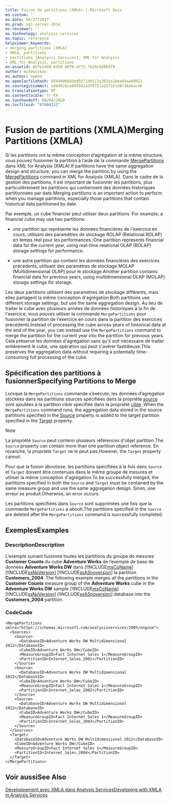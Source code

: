 ```yaml
---
title: Fusion de partitions (XMLA) | Microsoft Docs
ms.custom: ''
ms.date: 04/27/2017
ms.prod: sql-server-2014
ms.reviewer: ''
ms.technology: analysis-services
ms.topic: reference
helpviewer_keywords:
- merging partitions [XMLA]
- XMLA, partitions
- partitions [Analysis Services], XML for Analysis
- XML for Analysis, partitions
ms.assetid: 657e1d4d-6d50-40f8-a771-7b20c9d865f8
author: minewiskan
ms.author: owend
ms.openlocfilehash: 65840066d3e95571db511a2015a1bee64aa8d922
ms.sourcegitcommit: ad4d92dce894592a259721a1571b1d8736abacdb
ms.translationtype: MT
ms.contentlocale: fr-FR
ms.lasthandoff: 08/04/2020
ms.locfileid: "87604212"
---
```

# <a name="merging-partitions-xmla"></a><span data-ttu-id="3eacd-102">Fusion de partitions (XMLA)</span><span class="sxs-lookup"><span data-stu-id="3eacd-102">Merging Partitions (XMLA)</span></span>
  <span data-ttu-id="3eacd-103">Si les partitions ont la même conception d’agrégation et la même structure, vous pouvez fusionner la partition à l’aide de la commande [MergePartitions](https://docs.microsoft.com/bi-reference/xmla/xml-elements-commands/mergepartitions-element-xmla) dans XML for Analysis (XMLA).</span><span class="sxs-lookup"><span data-stu-id="3eacd-103">If partitions have the same aggregation design and structure, you can merge the partition by using the [MergePartitions](https://docs.microsoft.com/bi-reference/xmla/xml-elements-commands/mergepartitions-element-xmla) command in XML for Analysis (XMLA).</span></span> <span data-ttu-id="3eacd-104">Dans le cadre de la gestion des partitions, il est important de fusionner les partitions, plus particulièrement les partitions qui contiennent des données historiques partitionnées par date.</span><span class="sxs-lookup"><span data-stu-id="3eacd-104">Merging partitions is an important action to perform when you manage partitions, especially those partitions that contain historical data partitioned by date.</span></span>  
  
 <span data-ttu-id="3eacd-105">Par exemple, un cube financier peut utiliser deux partitions :</span><span class="sxs-lookup"><span data-stu-id="3eacd-105">For example, a financial cube may use two partitions:</span></span>  
  
-   <span data-ttu-id="3eacd-106">une partition qui représente les données financières de l'exercice en cours, utilisant des paramètres de stockage ROLAP (Relational ROLAP) en temps réel pour les performances ;</span><span class="sxs-lookup"><span data-stu-id="3eacd-106">One partition represents financial data for the current year, using real-time relational OLAP (ROLAP) storage settings for performance.</span></span>  
  
-   <span data-ttu-id="3eacd-107">une autre partition qui contient les données financières des exercices précédents, utilisant des paramètres de stockage MOLAP (Multidimensional OLAP) pour le stockage.</span><span class="sxs-lookup"><span data-stu-id="3eacd-107">Another partition contains financial data for previous years, using multidimensional OLAP (MOLAP) storage settings for storage.</span></span>  
  
 <span data-ttu-id="3eacd-108">Les deux partitions utilisent des paramètres de stockage différents, mais elles partagent la même conception d'agrégation.</span><span class="sxs-lookup"><span data-stu-id="3eacd-108">Both partitions use different storage settings, but use the same aggregation design.</span></span> <span data-ttu-id="3eacd-109">Au lieu de traiter le cube avec plusieurs années de données historiques à la fin de l'exercice, vous pouvez utiliser la commande `MergePartitions` pour fusionner la partition de l'exercice en cours dans la partition des exercices précédents.</span><span class="sxs-lookup"><span data-stu-id="3eacd-109">Instead of processing the cube across years of historical data at the end of the year, you can instead use the `MergePartitions` command to merge the partition for the current year into the partition for previous years.</span></span> <span data-ttu-id="3eacd-110">Cela préserve les données d'agrégation sans qu'il soit nécessaire de traiter entièrement le cube, une opération qui peut s'avérer fastidieuse.</span><span class="sxs-lookup"><span data-stu-id="3eacd-110">This preserves the aggregation data without requiring a potentially time-consuming full processing of the cube.</span></span>  
  
## <a name="specifying-partitions-to-merge"></a><span data-ttu-id="3eacd-111">Spécification des partitions à fusionner</span><span class="sxs-lookup"><span data-stu-id="3eacd-111">Specifying Partitions to Merge</span></span>  
 <span data-ttu-id="3eacd-112">Lorsque la `MergePartitions` commande s’exécute, les données d’agrégation stockées dans les partitions sources spécifiées dans la propriété [source](https://docs.microsoft.com/bi-reference/xmla/xml-elements-properties/source-element-xmla) sont ajoutées à la partition cible spécifiée dans la propriété [cible](https://docs.microsoft.com/bi-reference/xmla/xml-elements-properties/target-element-xmla) .</span><span class="sxs-lookup"><span data-stu-id="3eacd-112">When the `MergePartitions` command runs, the aggregation data stored in the source partitions specified in the [Source](https://docs.microsoft.com/bi-reference/xmla/xml-elements-properties/source-element-xmla) property is added to the target partition specified in the [Target](https://docs.microsoft.com/bi-reference/xmla/xml-elements-properties/target-element-xmla) property.</span></span>  
  
> [!NOTE]  
>  <span data-ttu-id="3eacd-113">La propriété `Source` peut contenir plusieurs références d'objet partition.</span><span class="sxs-lookup"><span data-stu-id="3eacd-113">The `Source` property can contain more than one partition object reference.</span></span> <span data-ttu-id="3eacd-114">En revanche, la propriété `Target` ne le peut pas.</span><span class="sxs-lookup"><span data-stu-id="3eacd-114">However, the `Target` property cannot.</span></span>  
  
 <span data-ttu-id="3eacd-115">Pour que la fusion aboutisse, les partitions spécifiées à la fois dans `Source` et `Target` doivent être contenues dans le même groupe de mesures et utiliser la même conception d'agrégation.</span><span class="sxs-lookup"><span data-stu-id="3eacd-115">To be successfully merged, the partitions specified in both the `Source` and `Target` must be contained by the same measure group and use the same aggregation design.</span></span> <span data-ttu-id="3eacd-116">Sinon, une erreur se produit.</span><span class="sxs-lookup"><span data-stu-id="3eacd-116">Otherwise, an error occurs.</span></span>  
  
 <span data-ttu-id="3eacd-117">Les partitions spécifiées dans `Source` sont supprimées une fois que la commande `MergePartitions` a abouti.</span><span class="sxs-lookup"><span data-stu-id="3eacd-117">The partitions specified in the `Source` are deleted after the `MergePartitions` command is successfully completed.</span></span>  
  
## <a name="examples"></a><span data-ttu-id="3eacd-118">Exemples</span><span class="sxs-lookup"><span data-stu-id="3eacd-118">Examples</span></span>  
  
### <a name="description"></a><span data-ttu-id="3eacd-119">Description</span><span class="sxs-lookup"><span data-stu-id="3eacd-119">Description</span></span>  
 <span data-ttu-id="3eacd-120">L’exemple suivant fusionne toutes les partitions du groupe de mesures **Customer Counts** du cube **Adventure Works** de l’exemple de base de données **Adventure Works DW** dans [!INCLUDE[msCoName](../../includes/msconame-md.md)] [!INCLUDE[ssNoVersion](../../includes/ssnoversion-md.md)] [!INCLUDE[ssASnoversion](../../includes/ssasnoversion-md.md)] la partition **Customers_2004** .</span><span class="sxs-lookup"><span data-stu-id="3eacd-120">The following example merges all the partitions in the **Customer Counts** measure group of the **Adventure Works** cube in the **Adventure Works DW** sample [!INCLUDE[msCoName](../../includes/msconame-md.md)] [!INCLUDE[ssNoVersion](../../includes/ssnoversion-md.md)] [!INCLUDE[ssASnoversion](../../includes/ssasnoversion-md.md)] database into the **Customers_2004** partition.</span></span>  
  
### <a name="code"></a><span data-ttu-id="3eacd-121">Code</span><span class="sxs-lookup"><span data-stu-id="3eacd-121">Code</span></span>  
  
```  
<MergePartitions xmlns="https://schemas.microsoft.com/analysisservices/2003/engine">  
  <Sources>  
    <Source>  
      <DatabaseID>Adventure Works DW Multidimensional 2012</DatabaseID>  
      <CubeID>Adventure Works DW</CubeID>  
      <MeasureGroupID>Fact Internet Sales 1</MeasureGroupID>  
      <PartitionID>Internet_Sales_2001</PartitionID>  
    </Source>  
    <Source>  
      <DatabaseID>Adventure Works DW Multidimensional 2012</DatabaseID>  
      <CubeID>Adventure Works DW</CubeID>  
      <MeasureGroupID>Fact Internet Sales 1</MeasureGroupID>  
      <PartitionID>Internet_Sales_2002</PartitionID>  
    </Source>  
    <Source>  
      <DatabaseID>Adventure Works DW Multidimensional 2012</DatabaseID>  
      <CubeID>Adventure Works DW</CubeID>  
      <MeasureGroupID>Fact Internet Sales 1</MeasureGroupID>  
      <PartitionID>Internet_Sales_2003</PartitionID>  
    </Source>  
  </Sources>  
  <Target>  
    <DatabaseID>Adventure Works DW Multidimensional 2012</DatabaseID>  
    <CubeID>Adventure Works DW</CubeID>  
    <MeasureGroupID>Fact Internet Sales 1</MeasureGroupID>  
    <PartitionID>Internet_Sales_2004</PartitionID>  
  </Target>  
</MergePartitions>  
```  
  
## <a name="see-also"></a><span data-ttu-id="3eacd-122">Voir aussi</span><span class="sxs-lookup"><span data-stu-id="3eacd-122">See Also</span></span>  
 [<span data-ttu-id="3eacd-123">Développement avec XMLA dans Analysis Services</span><span class="sxs-lookup"><span data-stu-id="3eacd-123">Developing with XMLA in Analysis Services</span></span>](developing-with-xmla-in-analysis-services.md)  
  
  
